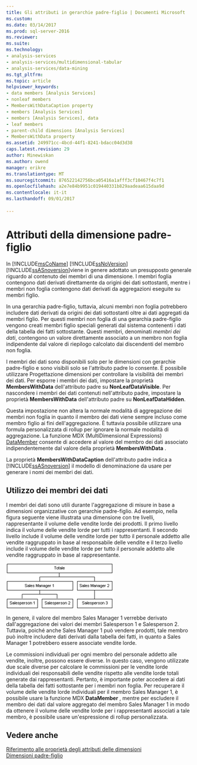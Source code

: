 ```yaml
---
title: Gli attributi in gerarchie padre-figlio | Documenti Microsoft
ms.custom: 
ms.date: 03/14/2017
ms.prod: sql-server-2016
ms.reviewer: 
ms.suite: 
ms.technology:
- analysis-services
- analysis-services/multidimensional-tabular
- analysis-services/data-mining
ms.tgt_pltfrm: 
ms.topic: article
helpviewer_keywords:
- data members [Analysis Services]
- nonleaf members
- MembersWithDataCaption property
- members [Analysis Services]
- members [Analysis Services], data
- leaf members
- parent-child dimensions [Analysis Services]
- MembersWithData property
ms.assetid: 249971cc-4bcd-44f1-8241-bdacc04d3d38
caps.latest.revision: 29
author: Minewiskan
ms.author: owend
manager: erikre
ms.translationtype: MT
ms.sourcegitcommit: 876522142756bca05416a1afff3cf10467f4c7f1
ms.openlocfilehash: a2e7e84b9951c019440331b829aadeaa615daa9d
ms.contentlocale: it-it
ms.lasthandoff: 09/01/2017

---
```

# <a name="parent-child-dimension-attributes"></a>Attributi della dimensione padre-figlio
  In [!INCLUDE[msCoName](../../includes/msconame-md.md)] [!INCLUDE[ssNoVersion](../../includes/ssnoversion-md.md)] [!INCLUDE[ssASnoversion](../../includes/ssasnoversion-md.md)]viene in genere adottato un presupposto generale riguardo al contenuto dei membri di una dimensione. I membri foglia contengono dati derivati direttamente da origini dei dati sottostanti, mentre i membri non foglia contengono dati derivati da aggregazioni eseguite su membri figlio.  
  
 In una gerarchia padre-figlio, tuttavia, alcuni membri non foglia potrebbero includere dati derivati da origini dei dati sottostanti oltre ai dati aggregati da membri figlio. Per questi membri non foglia di una gerarchia padre-figlio vengono creati membri figlio speciali generati dal sistema contenenti i dati della tabella dei fatti sottostante. Questi membri, denominati *membri dei dati*, contengono un valore direttamente associato a un membro non foglia indipendente dal valore di riepilogo calcolato dai discendenti del membro non foglia.  
  
 I membri dei dati sono disponibili solo per le dimensioni con gerarchie padre-figlio e sono visibili solo se l'attributo padre lo consente. È possibile utilizzare Progettazione dimensioni per controllare la visibilità dei membri dei dati. Per esporre i membri dei dati, impostare la proprietà **MembersWithData** dell'attributo padre su **NonLeafDataVisible**. Per nascondere i membri dei dati contenuti nell'attributo padre, impostare la proprietà **MembersWithData** dell'attributo padre su **NonLeafDataHidden**.  
  
 Questa impostazione non altera la normale modalità di aggregazione dei membri non foglia in quanto il membro dei dati viene sempre incluso come membro figlio ai fini dell'aggregazione. È tuttavia possibile utilizzare una formula personalizzata di rollup per ignorare la normale modalità di aggregazione. La funzione MDX (MultiDimensional Expressions) [DataMember](../../mdx/datamember-mdx.md) consente di accedere al valore del membro dei dati associato indipendentemente dal valore della proprietà **MembersWithData** .  
  
 La proprietà **MembersWithDataCaption** dell'attributo padre indica a [!INCLUDE[ssASnoversion](../../includes/ssasnoversion-md.md)] il modello di denominazione da usare per generare i nomi dei membri dei dati.  
  
## <a name="using-data-members"></a>Utilizzo dei membri dei dati  
 I membri dei dati sono utili durante l'aggregazione di misure in base a dimensioni organizzative con gerarchie padre-figlio. Ad esempio, nella figura seguente viene illustrata una dimensione con tre livelli, rappresentante il volume delle vendite lorde dei prodotti. Il primo livello indica il volume delle vendite lorde per tutti i rappresentanti. Il secondo livello include il volume delle vendite lorde per tutto il personale addetto alle vendite raggruppato in base al responsabile delle vendite e il terzo livello include il volume delle vendite lorde per tutto il personale addetto alle vendite raggruppato in base al rappresentante.  
  
 ![Dimensioni volume delle vendite lorde con tre livelli](../../analysis-services/multidimensional-models/media/agdatamember1.gif "dimensione volume delle vendite lorde con tre livelli")  
  
 In genere, il valore del membro Sales Manager 1 verrebbe derivato dall'aggregazione dei valori dei membri Salesperson 1 e Salesperson 2. Tuttavia, poiché anche Sales Manager 1 può vendere prodotti, tale membro può inoltre includere dati derivati dalla tabella dei fatti, in quanto a Sales Manager 1 potrebbero essere associate vendite lorde.  
  
 Le commissioni individuali per ogni membro del personale addetto alle vendite, inoltre, possono essere diverse. In questo caso, vengono utilizzate due scale diverse per calcolare le commissioni per le vendite lorde individuali dei responsabili delle vendite rispetto alle vendite lorde totali generate dai rappresentanti. Pertanto, è importante poter accedere ai dati della tabella dei fatti sottostante per i membri non foglia. Per recuperare il volume delle vendite lorde individuali per il membro Sales Manager 1, è possibile usare la funzione MDX **DataMember** , mentre per escludere il membro dei dati dal valore aggregato del membro Sales Manager 1 in modo da ottenere il volume delle vendite lorde per i rappresentanti associati a tale membro, è possibile usare un'espressione di rollup personalizzata.  
  
## <a name="see-also"></a>Vedere anche  
 [Riferimento alle proprietà degli attributi delle dimensioni](../../analysis-services/multidimensional-models/dimension-attribute-properties-reference.md)   
 [Dimensioni padre-figlio](../../analysis-services/multidimensional-models/parent-child-dimension.md)  
  
  
